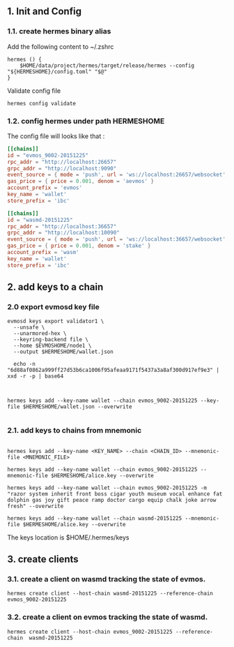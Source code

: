 ## 1. Init and Config

### 1.1. create hermes binary alias
Add the following content to ~/.zshrc

```shell
hermes () {
	$HOME/data/project/hermes/target/release/hermes --config "${HERMESHOME}/config.toml" "$@"
}
```

Validate config file 

```shell
hermes config validate
```

### 1.2. config hermes under path HERMESHOME

The config file will looks like that :

```toml
[[chains]]
id = "evmos_9002-20151225"
rpc_addr = "http://localhost:26657"
grpc_addr = "http://localhost:9090"
event_source = { mode = 'push', url = 'ws://localhost:26657/websocket', batch_delay = '200ms' }
gas_price = { price = 0.001, denom = 'aevmos' }
account_prefix = 'evmos'
key_name = 'wallet'
store_prefix = 'ibc'

[[chains]]
id = "wasmd-20151225"
rpc_addr = "http://localhost:36657"
grpc_addr = "http://localhost:10090"
event_source = { mode = 'push', url = 'ws://localhost:36657/websocket', batch_delay = '200ms' }
gas_price = { price = 0.001, denom = 'stake' }
account_prefix = 'wasm'
key_name = 'wallet'
store_prefix = 'ibc'
```

## 2. add keys to a chain

### 2.0 export evmosd key file 

```shell
evmosd keys export validator1 \
  --unsafe \
  --unarmored-hex \
  --keyring-backend file \
  --home $EVMOSHOME/node1 \
  --output $HERMESHOME/wallet.json

  echo -n "6d88af0862a999ff27d53b6ca1006f95afeaa9171f5437a3a8af300d917ef9e3" | xxd -r -p | base64



hermes keys add --key-name wallet --chain evmos_9002-20151225 --key-file $HERMESHOME/wallet.json --overwrite


```

### 2.1. add keys to chains from mnemonic

```shell

hermes keys add --key-name <KEY_NAME> --chain <CHAIN_ID> --mnemonic-file <MNEMONIC_FILE>

hermes keys add --key-name wallet --chain evmos_9002-20151225 --mnemonic-file $HERMESHOME/alice.key --overwrite

hermes keys add --key-name wallet --chain evmos_9002-20151225 -m "razor system inherit front boss cigar youth museum vocal enhance fat dolphin gas joy gift peace ramp doctor cargo equip chalk joke arrow fresh" --overwrite

hermes keys add --key-name wallet --chain wasmd-20151225 --mnemonic-file $HERMESHOME/alice.key --overwrite

```
The keys location is $HOME/.hermes/keys

## 3. create clients

### 3.1. create a client on wasmd tracking the state of evmos.

```shell
hermes create client --host-chain wasmd-20151225 --reference-chain evmos_9002-20151225
```

### 3.2. create a client on evmos tracking the state of wasmd.

```shell
hermes create client --host-chain evmos_9002-20151225 --reference-chain  wasmd-20151225

```
